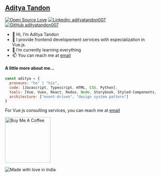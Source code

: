 ## [Aditya Tandon](https://adityatandon007.github.io/)
[![Open Source Love](https://badges.frapsoft.com/os/v2/open-source.svg?v=103)](https://github.com/adityatandon007)
[![Linkedin: adityatandon007](https://img.shields.io/badge/-adityatandon007-blue?style=flat-square&logo=Linkedin&logoColor=white&link=https://www.linkedin.com/in/adityatandon007/)](https://www.linkedin.com/in/adityatandon007/)
[![GitHub adityatandon007](https://img.shields.io/github/followers/adityatandon007?label=follow&style=social)](https://github.com/adityatandon007)

- 👋 Hi, I’m Aditya Tandon
- 👀 I provide frontend developement services with especialization in Vue.js.
- 🌱 I’m currently learning everything
- 📫 You can reach me at [email](mailto:adityatandon007@gmail.com)


#### A little more about me...  

```javascript
const aditya = {
  pronouns: "he" | "his",
  code: [Javascript, Typescript, HTML, CSS, Python],
  tools: [Vue, Vuex, React, Redux, Node, Storybook, Styled-Components, Jest],
  architecture: ["event-driven", "design system pattern"]
}
```
<!--END_SECTION:waka-->

For Vue js consulting services, you can reach me at [email](mailto:craftedcanvasllc@gmail.com)

<a href="https://www.buymeacoffee.com/adityatandon007" target="_blank"><img src="https://cdn.buymeacoffee.com/buttons/v2/default-red.png" alt="Buy Me A Coffee" width="150" ></a>

![Made with love in India](https://madewithlove.now.sh/in?heart=true&colorB=%2338bbdc&template=for-the-badge)
